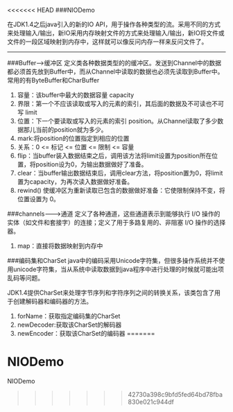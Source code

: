 <<<<<<< HEAD
###NIODemo

在JDK1.4之后java引入的新的IO API，用于操作各种类型的流。采用不同的方式来处理输入/输出，新IO采用内存映射文件的方式来处理输入/输出，新IO将文件或文件的一段区域映射到内存中，这样就可以像反问内存一样来反问文件了。

----
###Buffer-->缓冲区
定义类各种数据类型的的缓冲区。发送到Channel中的数据都必须首先放到Buffer中，而从Channel中读取的数据也必须先读取到Buffer中。常用的有ByteBuffer和CharBuffer

1. 容量：该buffer中最大的数据容量 capacity
2. 界限：第一个不应该读取或写入的元素的索引，其后面的数据及不可读也不可写 limit
3. 位置：下一个要读取或写入的元素的索引 position。从Channel读取了多少数据那儿当前的position就为多少。
4. mark:将position的位置指定到相应的位置
5. 关系：0 <= 标记 <= 位置 <= 限制 <= 容量 
6. flip：当buffer装入数据结束之后，调用该方法将limit设置为position所在位置，将position设为0，为输出数据做好了准备。
7. clear：当buffer输出数据结束后，调用clear方法，将position置为0，将limit置为capacity，为再次读入数据做好准备。
8. rewind() 使缓冲区为重新读取已包含的数据做好准备：它使限制保持不变，将位置设置为 0。

###channels--->通道
定义了各种通道，这些通道表示到能够执行 I/O 操作的实体（如文件和套接字）的连接；定义了用于多路复用的、非阻塞 I/O 操作的选择器。

1. map：直接将数据映射到内存中

###编码集和CharSet
java中的编码采用Unicode字符集，但很多操作系统并不使用unicode字符集，当从系统中读取数据到java程序中进行处理的时候就可能出项乱码等问题。<br>

JDK1.4提供CharSet来处理字节序列和字符序列之间的转换关系，该类包含了用于创建解码器和编码器的方法。

1. forName：获取指定编码集的CharSet
2. newDecoder:获取该CharSet的解码器
3. newEncoder：获取该CharSet的编码器
=======
# NIODemo
NIODemo
>>>>>>> 42730a398c9bfd5fed64bd78fba830e021c944df

